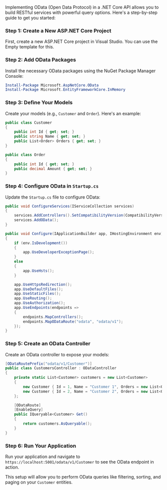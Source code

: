Implementing OData (Open Data Protocol) in a .NET Core API allows you to build RESTful services with powerful query options. Here's a step-by-step guide to get you started:

### Step 1: Create a New ASP.NET Core Project
First, create a new ASP.NET Core project in Visual Studio. You can use the Empty template for this.

### Step 2: Add OData Packages
Install the necessary OData packages using the NuGet Package Manager Console:

```powershell
Install-Package Microsoft.AspNetCore.OData
Install-Package Microsoft.EntityFrameworkCore.InMemory
```

### Step 3: Define Your Models
Create your models (e.g., `Customer` and `Order`). Here's an example:

```csharp
public class Customer
{
    public int Id { get; set; }
    public string Name { get; set; }
    public List<Order> Orders { get; set; }
}

public class Order
{
    public int Id { get; set; }
    public decimal Amount { get; set; }
}
```

### Step 4: Configure OData in `Startup.cs`
Update the `Startup.cs` file to configure OData:

```csharp
public void ConfigureServices(IServiceCollection services)
{
    services.AddControllers().SetCompatibilityVersion(CompatibilityVersion.Version_2_2);
    services.AddOData();
}

public void Configure(IApplicationBuilder app, IHostingEnvironment env)
{
    if (env.IsDevelopment())
    {
        app.UseDeveloperExceptionPage();
    }
    else
    {
        app.UseHsts();
    }

    app.UseHttpsRedirection();
    app.UseDefaultFiles();
    app.UseStaticFiles();
    app.UseRouting();
    app.UseAuthorization();
    app.UseEndpoints(endpoints =>
    {
        endpoints.MapControllers();
        endpoints.MapODataRoute("odata", "odata/v1");
    });
}
```

### Step 5: Create an OData Controller
Create an OData controller to expose your models:

```csharp
[ODataRoutePrefix("odata/v1/Customer")]
public class CustomersController : ODataController
{
    private static List<Customer> customers = new List<Customer>
    {
        new Customer { Id = 1, Name = "Customer 1", Orders = new List<Order> { new Order { Id = 1, Amount = 100 } } },
        new Customer { Id = 2, Name = "Customer 2", Orders = new List<Order> { new Order { Id = 2, Amount = 200 } } }
    };

    [ODataRoute]
    [EnableQuery]
    public IQueryable<Customer> Get()
    {
        return customers.AsQueryable();
    }
}
```

### Step 6: Run Your Application
Run your application and navigate to `https://localhost:5001/odata/v1/Customer` to see the OData endpoint in action.

This setup will allow you to perform OData queries like filtering, sorting, and paging on your `Customer` entities.
